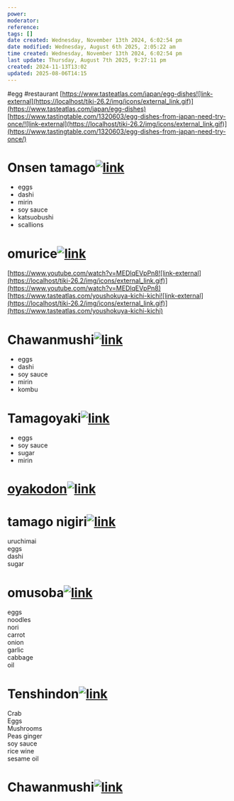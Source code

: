 ```yaml
---
power: 
moderator: 
reference: 
tags: []
date created: Wednesday, November 13th 2024, 6:02:54 pm
date modified: Wednesday, August 6th 2025, 2:05:22 am
time created: Wednesday, November 13th 2024, 6:02:54 pm
last update: Thursday, August 7th 2025, 9:27:11 pm
created: 2024-11-13T13:02
updated: 2025-08-06T14:15
---
```

#egg #restaurant 
[https://www.tasteatlas.com/japan/egg-dishes![link-external](https://localhost/tiki-26.2/img/icons/external_link.gif)](https://www.tasteatlas.com/japan/egg-dishes)  
[https://www.tastingtable.com/1320603/egg-dishes-from-japan-need-try-once/![link-external](https://localhost/tiki-26.2/img/icons/external_link.gif)](https://www.tastingtable.com/1320603/egg-dishes-from-japan-need-try-once/)

# Onsen tamago[![link](https://localhost/tiki-26.2/img/icons/link.png)](https://localhost/tiki-26.2/tiki-index.php?page=Japanese-Cuisine-Egg#Onsen_tamago)

- eggs
- dashi
- mirin
- soy sauce
- katsuobushi
- scallions

# omurice[![link](https://localhost/tiki-26.2/img/icons/link.png)](https://localhost/tiki-26.2/tiki-index.php?page=Japanese-Cuisine-Egg#omurice)

[https://www.youtube.com/watch?v=MEDlqEVpPn8![link-external](https://localhost/tiki-26.2/img/icons/external_link.gif)](https://www.youtube.com/watch?v=MEDlqEVpPn8)  
[https://www.tasteatlas.com/youshokuya-kichi-kichi![link-external](https://localhost/tiki-26.2/img/icons/external_link.gif)](https://www.tasteatlas.com/youshokuya-kichi-kichi)

# Chawanmushi[![link](https://localhost/tiki-26.2/img/icons/link.png)](https://localhost/tiki-26.2/tiki-index.php?page=Japanese-Cuisine-Egg#Chawanmushi)

- eggs
- dashi
- soy sauce
- mirin
- kombu

# Tamagoyaki[![link](https://localhost/tiki-26.2/img/icons/link.png)](https://localhost/tiki-26.2/tiki-index.php?page=Japanese-Cuisine-Egg#Tamagoyaki)

- eggs
- soy sauce
- sugar
- mirin

# [oyakodon](https://localhost/tiki-26.2/tiki-editpage.php?page=oyakodon "Create page: oyakodon")[![link](https://localhost/tiki-26.2/img/icons/link.png)](https://localhost/tiki-26.2/tiki-index.php?page=Japanese-Cuisine-Egg#oyakodon)

  

# tamago nigiri[![link](https://localhost/tiki-26.2/img/icons/link.png)](https://localhost/tiki-26.2/tiki-index.php?page=Japanese-Cuisine-Egg#tamago_nigiri)

uruchimai  
eggs  
dashi  
sugar

# omusoba[![link](https://localhost/tiki-26.2/img/icons/link.png)](https://localhost/tiki-26.2/tiki-index.php?page=Japanese-Cuisine-Egg#omusoba)

eggs  
noodles  
nori  
carrot  
onion  
garlic  
cabbage  
oil

# Tenshindon[![link](https://localhost/tiki-26.2/img/icons/link.png)](https://localhost/tiki-26.2/tiki-index.php?page=Japanese-Cuisine-Egg#Tenshindon)

Crab  
Eggs  
Mushrooms  
Peas ginger  
soy sauce  
rice wine  
sesame oil

# Chawanmushi[![link](https://localhost/tiki-26.2/img/icons/link.png)](https://localhost/tiki-26.2/tiki-index.php?page=Japanese-Cuisine-Egg#Chawanmushi_2)